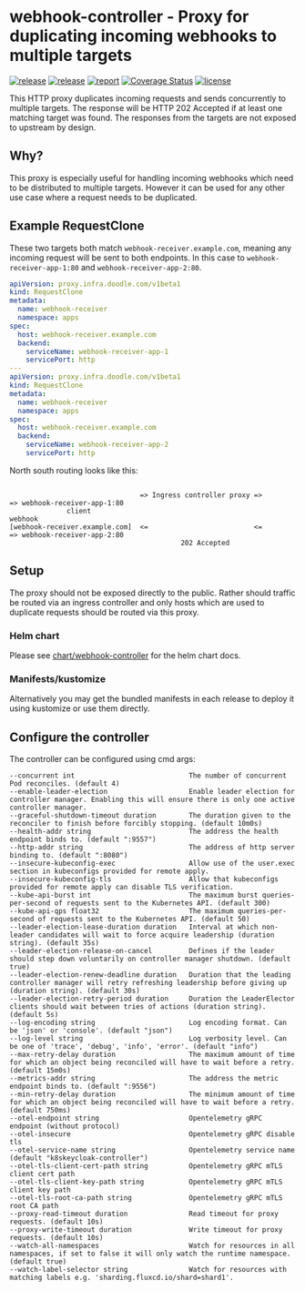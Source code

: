 # webhook-controller - Proxy for duplicating incoming webhooks to multiple targets

[![release](https://img.shields.io/github/release/DoodleScheduling/webhook-controller/all.svg)](https://github.com/DoodleScheduling/webhook-controller/releases)
[![release](https://github.com/doodlescheduling/webhook-controller/actions/workflows/release.yaml/badge.svg)](https://github.com/doodlescheduling/webhook-controller/actions/workflows/release.yaml)
[![report](https://goreportcard.com/badge/github.com/DoodleScheduling/webhook-controller)](https://goreportcard.com/report/github.com/DoodleScheduling/webhook-controller)
[![Coverage Status](https://coveralls.io/repos/github/DoodleScheduling/webhook-controller/badge.svg?branch=master)](https://coveralls.io/github/DoodleScheduling/webhook-controller?branch=master)
[![license](https://img.shields.io/github/license/DoodleScheduling/webhook-controller.svg)](https://github.com/DoodleScheduling/webhook-controller/blob/master/LICENSE)

This HTTP proxy duplicates incoming requests and sends concurrently to multiple targets.
The response will be HTTP 202 Accepted if at least one matching target was found. The responses from the targets are not exposed
to upstream by design.

## Why?
This proxy is especially useful for handling incoming webhooks which need to be distributed to multiple targets.
However it can be used for any other use case where a request needs to be duplicated.

## Example RequestClone

These two targets both match `webhook-receiver.example.com`, meaning any incoming request will be sent to both endpoints.
In this case to `webhook-receiver-app-1:80` and `webhook-receiver-app-2:80`.

```yaml
apiVersion: proxy.infra.doodle.com/v1beta1
kind: RequestClone
metadata:
  name: webhook-receiver
  namespace: apps
spec:
  host: webhook-receiver.example.com
  backend:
    serviceName: webhook-receiver-app-1
    servicePort: http
---
apiVersion: proxy.infra.doodle.com/v1beta1
kind: RequestClone
metadata:
  name: webhook-receiver
  namespace: apps
spec:
  host: webhook-receiver.example.com
  backend:
    serviceName: webhook-receiver-app-2
    servicePort: http

```
North south routing looks like this:
```
                                                                      
                                => Ingress controller proxy =>          => webhook-receiver-app-1:80
              client                                            webhook      
[webhook-receiver.example.com]  <=                          <=          => webhook-receiver-app-2:80
                                          202 Accepted
```


## Setup

The proxy should not be exposed directly to the public. Rather should traffic be routed via an ingress controller
and only hosts which are used to duplicate requests should be routed via this proxy.

### Helm chart

Please see [chart/webhook-controller](https://github.com/DoodleScheduling/webhook-controller) for the helm chart docs.

### Manifests/kustomize

Alternatively you may get the bundled manifests in each release to deploy it using kustomize or use them directly.

## Configure the controller

The controller can be configured using cmd args:
```
--concurrent int                            The number of concurrent Pod reconciles. (default 4)
--enable-leader-election                    Enable leader election for controller manager. Enabling this will ensure there is only one active controller manager.
--graceful-shutdown-timeout duration        The duration given to the reconciler to finish before forcibly stopping. (default 10m0s)
--health-addr string                        The address the health endpoint binds to. (default ":9557")
--http-addr string                          The address of http server binding to. (default ":8080")
--insecure-kubeconfig-exec                  Allow use of the user.exec section in kubeconfigs provided for remote apply.
--insecure-kubeconfig-tls                   Allow that kubeconfigs provided for remote apply can disable TLS verification.
--kube-api-burst int                        The maximum burst queries-per-second of requests sent to the Kubernetes API. (default 300)
--kube-api-qps float32                      The maximum queries-per-second of requests sent to the Kubernetes API. (default 50)
--leader-election-lease-duration duration   Interval at which non-leader candidates will wait to force acquire leadership (duration string). (default 35s)
--leader-election-release-on-cancel         Defines if the leader should step down voluntarily on controller manager shutdown. (default true)
--leader-election-renew-deadline duration   Duration that the leading controller manager will retry refreshing leadership before giving up (duration string). (default 30s)
--leader-election-retry-period duration     Duration the LeaderElector clients should wait between tries of actions (duration string). (default 5s)
--log-encoding string                       Log encoding format. Can be 'json' or 'console'. (default "json")
--log-level string                          Log verbosity level. Can be one of 'trace', 'debug', 'info', 'error'. (default "info")
--max-retry-delay duration                  The maximum amount of time for which an object being reconciled will have to wait before a retry. (default 15m0s)
--metrics-addr string                       The address the metric endpoint binds to. (default ":9556")
--min-retry-delay duration                  The minimum amount of time for which an object being reconciled will have to wait before a retry. (default 750ms)
--otel-endpoint string                      Opentelemetry gRPC endpoint (without protocol)
--otel-insecure                             Opentelemetry gRPC disable tls
--otel-service-name string                  Opentelemetry service name (default "k8skeycloak-controller")
--otel-tls-client-cert-path string          Opentelemetry gRPC mTLS client cert path
--otel-tls-client-key-path string           Opentelemetry gRPC mTLS client key path
--otel-tls-root-ca-path string              Opentelemetry gRPC mTLS root CA path
--proxy-read-timeout duration               Read timeout for proxy requests. (default 10s)
--proxy-write-timeout duration              Write timeout for proxy requests. (default 10s)
--watch-all-namespaces                      Watch for resources in all namespaces, if set to false it will only watch the runtime namespace. (default true)
--watch-label-selector string               Watch for resources with matching labels e.g. 'sharding.fluxcd.io/shard=shard1'.
```